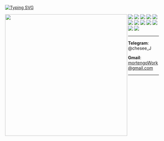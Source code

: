 [![Typing SVG](https://readme-typing-svg.herokuapp.com?font=Egyptienne+schmale&weight=900&size=30&duration=7000&pause=3000&color=1965F0&background=FF162C01&vCenter=true&multiline=true&repeat=false&random=false&width=435&lines=the+die+is+cast)](https://git.io/typing-svg)

</head>
<body>
<p> <img src="https://github.com/cheseeJ/cheseeJ/assets/173788330/1dace5d8-d941-4d3e-906e-8ca53b3236c9" align="left" width="400" height="400" />
<img src="https://img.shields.io/badge/С-F5F5F5?style=for-the-badge&logo=c&logoColor=A8B9CC"/>
<img src="https://img.shields.io/badge/С++-F5F5F5?style=for-the-badge&logo=cplusplus&logoColor=00599C"/>
<img src="https://img.shields.io/badge/Go-F5F5F5?style=for-the-badge&logo=go&logoColor=00ADD8"/>
<img src="https://img.shields.io/badge/HTML5-F5F5F5?style=for-the-badge&logo=html5&logoColor=E34F26"/>

<img src="https://img.shields.io/badge/VS-F5F5F5?style=for-the-badge&logo=visualstudio&logoColor=5C2D91"/>
<img src="https://img.shields.io/badge/VS Code-F5F5F5?style=for-the-badge&logo=visualstudiocode&logoColor=007ACC"/>

<img src="https://img.shields.io/badge/Git-F5F5F5?style=for-the-badge&logo=git&logoColor=F05032"/>

<img src="https://img.shields.io/badge/postgresql-F5F5F5?style=for-the-badge&logo=postgresql&logoColor=1965F0"/>

<img src="https://img.shields.io/badge/Windows Server-F5F5F5?style=for-the-badge&logo=windows10&logoColor=0078D6"/>
<img src="https://img.shields.io/badge/Ubuntu-F5F5F5?style=for-the-badge&logo=ubuntu&logoColor=E95420"/>
<img src="https://img.shields.io/badge/Debian-F5F5F5?style=for-the-badge&logo=debian&logoColor=A81D33"/>
<img src="https://img.shields.io/badge/Astra-F5F5F5?style=for-the-badge&logo=artixlinux&logoColor=10A0CC"/> </p>
</body>
</html>

---
**Telegram**: @chesee_J

**Gmail**: mortengoWork@gmail.com

---